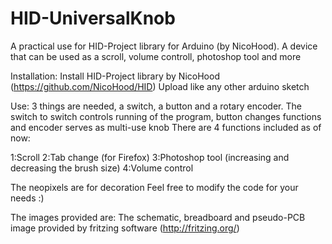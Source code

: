 # HID-UniversalKnob
A practical use for HID-Project library for Arduino (by NicoHood). A device that can be used as a scroll, volume controll, photoshop tool and more

Installation:
Install HID-Project library by NicoHood (https://github.com/NicoHood/HID)
Upload like any other arduino sketch

Use:
3 things are needed, a switch, a button and a rotary encoder. The switch to switch controls running of the program, button changes functions and encoder serves as multi-use knob
There are 4 functions included as of now:

1:Scroll
2:Tab change (for Firefox)
3:Photoshop tool (increasing and decreasing the brush size)
4:Volume control

The neopixels are for decoration
Feel free to modify the code for your needs :)

The images provided are: The schematic, breadboard and pseudo-PCB image provided by fritzing software (http://fritzing.org/)
